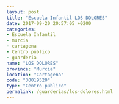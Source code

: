 ```yaml
---
layout: post
title: "Escuela Infantil LOS DOLORES"
date: 2017-09-20 20:57:05 +0200
categories:
- Escuela Infantil
- murcia
- cartagena
- Centro público
- guarderia
name: "LOS DOLORES"
province: "Murcia"
location: "Cartagena"
code: "30019520"
type: "Centro público"
permalink: /guarderias/los-dolores.html
---
```

